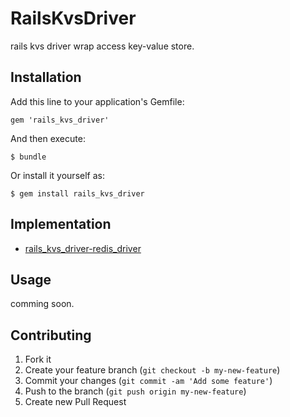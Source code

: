 # RailsKvsDriver

rails kvs driver wrap access key-value store.

## Installation

Add this line to your application's Gemfile:

    gem 'rails_kvs_driver'

And then execute:

    $ bundle

Or install it yourself as:

    $ gem install rails_kvs_driver

## Implementation

* [rails_kvs_driver-redis_driver](https://github.com/alfa-jpn/rails_kvs_driver-redis_driver)

## Usage

comming soon.

## Contributing

1. Fork it
2. Create your feature branch (`git checkout -b my-new-feature`)
3. Commit your changes (`git commit -am 'Add some feature'`)
4. Push to the branch (`git push origin my-new-feature`)
5. Create new Pull Request

